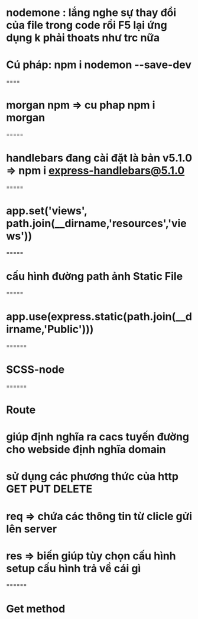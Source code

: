 # nodemone : lắng nghe sự thay đổi của file trong code rồi F5 lại ứng dụng k phải thoats như trc nữa

# Cú pháp: npm i nodemon --save-dev

====

# morgan npm => cu phap npm i morgan

=====

# handlebars đang cài đặt là bản v5.1.0 => npm i express-handlebars@5.1.0

=====

# app.set('views', path.join(\_\_dirname,'resources','views'))

=====

# cấu hình đường path ảnh Static File

=====

# app.use(express.static(path.join(\_\_dirname,'Public')))

======

# SCSS-node

======

# Route

# giúp định nghĩa ra cacs tuyến đường cho webside định nghĩa domain

# sử dụng các phương thức của http GET PUT DELETE

# req => chứa các thông tin từ clicle gửi lên server

# res => biến giúp tùy chọn cấu hình setup cấu hình trả về cái gì

======

# Get method
